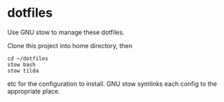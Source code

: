 # dotfiles

Use GNU stow to manage these dotfiles. 

Clone this project into home directory, then
```
cd ~/dotfiles
stow bash
stow tilda
```
etc for the configuration to install. GNU stow symlinks each config to the appropriate place.
